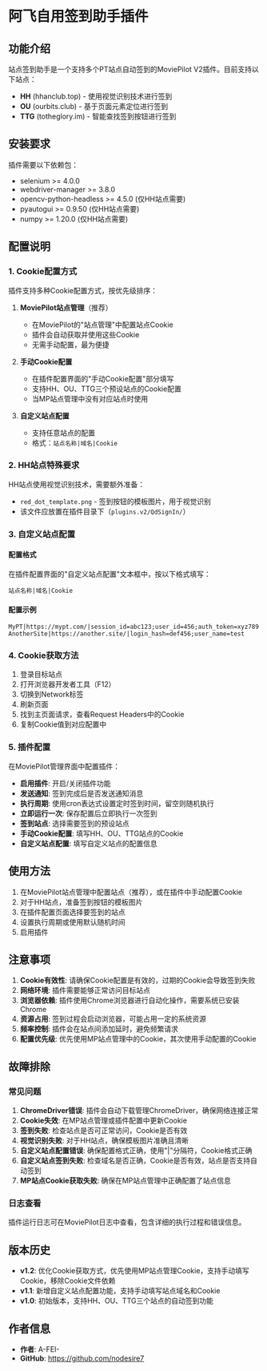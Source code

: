 # 阿飞自用签到助手插件

## 功能介绍

站点签到助手是一个支持多个PT站点自动签到的MoviePilot V2插件。目前支持以下站点：

- **HH** (hhanclub.top) - 使用视觉识别技术进行签到
- **OU** (ourbits.club) - 基于页面元素定位进行签到  
- **TTG** (totheglory.im) - 智能查找签到按钮进行签到

## 安装要求

插件需要以下依赖包：

- selenium >= 4.0.0
- webdriver-manager >= 3.8.0
- opencv-python-headless >= 4.5.0 (仅HH站点需要)
- pyautogui >= 0.9.50 (仅HH站点需要)
- numpy >= 1.20.0 (仅HH站点需要)

## 配置说明

### 1. Cookie配置方式

插件支持多种Cookie配置方式，按优先级排序：

1. **MoviePilot站点管理**（推荐）
   - 在MoviePilot的"站点管理"中配置站点Cookie
   - 插件会自动获取并使用这些Cookie
   - 无需手动配置，最为便捷

2. **手动Cookie配置**
   - 在插件配置界面的"手动Cookie配置"部分填写
   - 支持HH、OU、TTG三个预设站点的Cookie配置
   - 当MP站点管理中没有对应站点时使用

3. **自定义站点配置**
   - 支持任意站点的配置
   - 格式：`站点名称|域名|Cookie`

### 2. HH站点特殊要求

HH站点使用视觉识别技术，需要额外准备：

- `red_dot_template.png` - 签到按钮的模板图片，用于视觉识别
- 该文件应放置在插件目录下（`plugins.v2/QdSignIn/`）

### 3. 自定义站点配置

#### 配置格式

在插件配置界面的"自定义站点配置"文本框中，按以下格式填写：

```
站点名称|域名|Cookie
```

#### 配置示例

```
MyPT|https://mypt.com/|session_id=abc123;user_id=456;auth_token=xyz789
AnotherSite|https://another.site/|login_hash=def456;user_name=test
```

### 4. Cookie获取方法

1. 登录目标站点
2. 打开浏览器开发者工具（F12）
3. 切换到Network标签
4. 刷新页面
5. 找到主页面请求，查看Request Headers中的Cookie
6. 复制Cookie值到对应配置中

### 5. 插件配置

在MoviePilot管理界面中配置插件：

- **启用插件**: 开启/关闭插件功能
- **发送通知**: 签到完成后是否发送通知消息
- **执行周期**: 使用cron表达式设置定时签到时间，留空则随机执行
- **立即运行一次**: 保存配置后立即执行一次签到
- **签到站点**: 选择需要签到的预设站点
- **手动Cookie配置**: 填写HH、OU、TTG站点的Cookie
- **自定义站点配置**: 填写自定义站点的配置信息

## 使用方法

1. 在MoviePilot站点管理中配置站点（推荐），或在插件中手动配置Cookie
2. 对于HH站点，准备签到按钮的模板图片
3. 在插件配置页面选择要签到的站点
4. 设置执行周期或使用默认随机时间
5. 启用插件

## 注意事项

1. **Cookie有效性**: 请确保Cookie配置是有效的，过期的Cookie会导致签到失败
2. **网络环境**: 插件需要能够正常访问目标站点
3. **浏览器依赖**: 插件使用Chrome浏览器进行自动化操作，需要系统已安装Chrome
4. **资源占用**: 签到过程会启动浏览器，可能占用一定的系统资源
5. **频率控制**: 插件会在站点间添加延时，避免频繁请求
6. **配置优先级**: 优先使用MP站点管理中的Cookie，其次使用手动配置的Cookie

## 故障排除

### 常见问题

1. **ChromeDriver错误**: 插件会自动下载管理ChromeDriver，确保网络连接正常
2. **Cookie失效**: 在MP站点管理或插件配置中更新Cookie
3. **签到失败**: 检查站点是否可正常访问，Cookie是否有效
4. **视觉识别失败**: 对于HH站点，确保模板图片准确且清晰
5. **自定义站点配置错误**: 确保配置格式正确，使用"|"分隔符，Cookie格式正确
6. **自定义站点签到失败**: 检查域名是否正确，Cookie是否有效，站点是否支持自动签到
7. **MP站点Cookie获取失败**: 确保在MP站点管理中正确配置了站点信息

### 日志查看

插件运行日志可在MoviePilot日志中查看，包含详细的执行过程和错误信息。

## 版本历史

- **v1.2**: 优化Cookie获取方式，优先使用MP站点管理Cookie，支持手动填写Cookie，移除Cookie文件依赖
- **v1.1**: 新增自定义站点配置功能，支持手动填写站点域名和Cookie
- **v1.0**: 初始版本，支持HH、OU、TTG三个站点的自动签到功能

## 作者信息

- **作者**: A-FEI-
- **GitHub**: https://github.com/nodesire7
